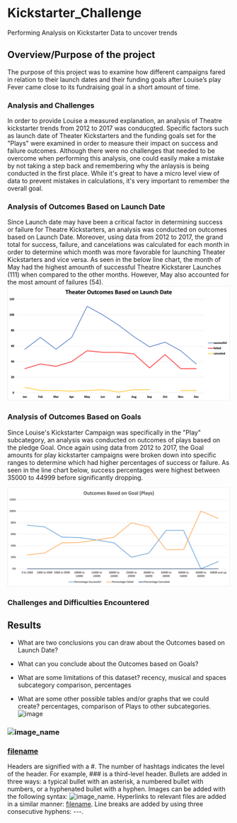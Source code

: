 # Kickstarter_Challenge
Performing Analysis on Kickstarter Data to uncover trends

## Overview/Purpose of the project
The purpose of this project was to examine how different campaigns fared in relation to their launch dates and their funding goals after Louise’s play Fever came close to its fundraising goal in a short amount of time.  

### Analysis and Challenges
In order to provide Louise a measured explanation, an analysis of Theatre kickstarter trends from 2012 to 2017 was conducgted. Specific factors such as launch date of Theater Kickstarters and the funding goals set for the "Plays" were examined in order to measure their impact on success and failure outcomes. Although there were no challenges that needed to be overcome when performing this analysis, one could easily make a mistake by not taking a step back and remembering why the anlaysis is being conducted in the first place. While it's great to have a micro level view of data to prevent mistakes in calculations, it's very important to remember the overall goal.  

### Analysis of Outcomes Based on Launch Date
Since Launch date may have been a critical factor in determining success or failure for Theatre Kickstarters, an analysis was conducted on outcomes based on Launch Date. Moreover, using data from 2012 to 2017, the grand total for success, failure, and cancelations was calculated for each month in order to determine which month was more favorable for launching Theater Kickstarters and vice versa. As seen in the below line chart, the month of May had the highest amounth of successful Theatre Kickstarer Launches (111) when compared to the other months. However, May also accounted for the most amount of failures (54).   
![Theater_Outcomes_vs_Launch](Resources/Theater_Outcomes_vs_Launch.png)

### Analysis of Outcomes Based on Goals
Since Louise's Kickstarter Campaign was specifically in the "Play" subcategory, an analysis was conducted on outcomes of plays based on the pledge Goal. Once again using data from 2012 to 2017, the Goal amounts for play kickstarter campaigns were broken down into specific ranges to determine which had higher percentages of success or failure. As seen in the line chart below, success percentages were highest between 35000 to 44999 before significantly dropping. 

![Outcomes_vs_Goals](Resources/Outcomes_vs_Goals.png)

### Challenges and Difficulties Encountered

## Results

- What are two conclusions you can draw about the Outcomes based on Launch Date?

- What can you conclude about the Outcomes based on Goals?

- What are some limitations of this dataset? recency, musical and spaces subcategory comparison, percentages

- What are some other possible tables and/or graphs that we could create? percentages, comparison of Plays to other subcategories. 
![image](https://user-images.githubusercontent.com/82234968/155893619-865e2588-add6-48c6-b796-2490869f6a6b.png)

### ![image_name](path/to/image_name.png)
### [filename](path/to/filename.xlxs)

Headers are signified with a #. The number of hashtags indicates the level of the header. For example, ### is a third-level header.
Bullets are added in three ways: a typical bullet with an asterisk, a numbered bullet with numbers, or a hyphenated bullet with a hyphen.
Images can be added with the following syntax: ![image_name](path/to/image_name.png).
Hyperlinks to relevant files are  added in a similar manner: [filename](path/to/filename.xlxs).
Line breaks are added by using three consecutive hyphens: ---.
